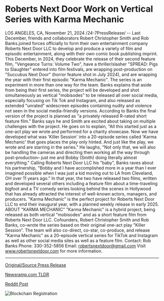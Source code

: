 # Roberts Next Door Work on Vertical Series with Karma Mechanic

LOS ANGELES, CA, November 21, 2024 /24-7PressRelease/ -- Last December, friends and collaborators Robert Christopher Smith and Rob Banks.joined forces officially to form their own entertainment company Roberts Next Door LLC to develop and produce a variety of film and episodic entertainment, along with their own comic book publishing imprint. This December, in 2024, they celebrate the release of their second feature film, "Vengeance Turns: Volume Two", have a thriller/slasher "SPREAD: Pigs to Slaughter" entered into film festivals, are wrapping post-production on "Succubus Next Door" (horror feature shot in July 2024), and are wrapping the year with their first episodic "Karma Mechanic". The series is an experiment in more than one way for the team.  Banks explains that aside from being their first series, the project will be developed and shot simultaneously as vertical "mobisodes" to be released all over social media, especially focusing on Tik Tok and Instagram, and also released as extended "unrated" widescreen episodes containing nudity and violence not seen in the social media-friendly versions. According to Banks the final version of the project is planned as "a privately released R-rated short feature film."   Banks says he and Smith are excited about taking on multiple challenges with the project. He goes on to explain, "All this started just as a one-act play we wrote and performed for a charity showcase. Now we have developed what was 'Killer Session' into a 20-episode series called 'Karma Mechanic' that goes places the play only hinted. And just like the play, we wrote and are starring in the series." He laughs, "Not only that, we will also be handling the cameras and directing then working all the way through post-production– just me and Bobby (Smith) doing literally almost everything."  Calling Roberts Next Door LLC his "baby", Banks raves about his partnership, "Bobby and I have accomplished more in a year than I ever imagined possible when I was just a kid moving out to LA from Cleveland, OH over 11 years ago." In that year, the two have released two films, written and developed several others including a feature film about a time-traveling bigfoot and a TV comedy series looking behind the scenes in Hollywood that has already attracted the interest of well-known actors, managers, and producers. "Karma Mechanic" is the perfect project for Roberts Next Door LLC to end their inaugural year, with a planned weekly release in early 2025.  ABOUT "KARMA MECHANIC" "Karma Mechanic" is a hybrid project, being released as both vertical "mobisodes" and as a short feature film from Roberts Next Door LLC. Cofounders, Robert Christopher Smith and Rob Banks, co-wrote the series based on their original one-act play "Killer Session". The team will also co-direct, co-star, co-produce, and release "Karma Mechanic" as a 20-episode vertical series for TikTok and Instagram as well as other social media sites as well as a feature film.  Contact: Rob Banks Phone: 330-352-5856 Email: robertsnextdoor@gmail.com Visit www.robertsnextdoor.com for more information. 

---

[Original/Source Press Release](https://www.24-7pressrelease.com/press-release/516405/roberts-next-door-work-on-vertical-series-with-karma-mechanic)
                    

[Newsramp.com TLDR](https://newsramp.com/curated-news/roberts-next-door-llc-releases-new-series-karma-mechanic/c4a03b7968a8b48edcf76b07d2ee571f) 

 



[Reddit Post](https://www.reddit.com/r/Lifestyle_Culture/comments/1gwbjoi/roberts_next_door_llc_releases_new_series_karma/) 



![Blockchain Registration](https://cdn.newsramp.app/24-7PressRelease/qrcode/2411/21/jadeB64N.webp)